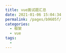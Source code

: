 ```yaml
---
title: vue面试题汇总
date: 2021-01-06 15:04:34
permalink: /pages/b9605f/
categories: 
  - 框架
  - vue
tags: 
  - 
---
```

